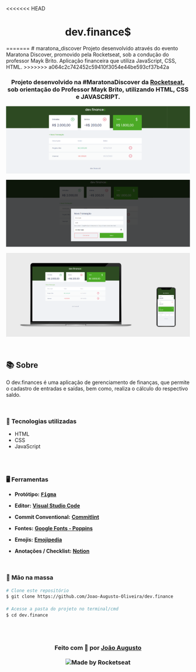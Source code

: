<<<<<<< HEAD
<h1 align="center">
    dev.finance$
</h1>
=======
# maratona_discover
Projeto desenvolvido através do evento Maratona Discover, promovido pela Rocketseat, sob a condução do professor Mayk Brito. 
Aplicação financeira que utiliza JavaScript, CSS, HTML.
>>>>>>> a064c2c742452c59410f3054e44be593cf37b42a

<div align=center>

<h3>

Projeto desenvolvido na #MaratonaDiscover da [Rocketseat], sob orientação do Professor Mayk Brito, utilizando **HTML**, **CSS** e **JAVASCRIPT**.

</h3>

![PRINTS](./layout/capa.png)

![PRINTS](./layout/modal.png)

![PRINTS](./layout/mockup.png)


</div>

<br>

## 📚 **Sobre**

O dev.finances é uma aplicação de gerenciamento de finanças, que permite o cadastro de entradas e saídas, bem como, realiza o cálculo do respectivo saldo.

<br>

### 📌  **Tecnologias utilizadas**
* HTML
* CSS
* JavaScript

<br>
<br>

### 🖥 **Ferramentas**

- **Protótipo:** **<kbd>[Figma](https://www.figma.com/file/QvsBEIf0QdKlPBdwzQXMsZ/dev.finance%24-Maratona-Discover-(Copy)?node-id=1%3A863)</kbd>** 
- **Editor:** **[Visual Studio Code](https://code.visualstudio.com/)** 
- **Commit Conventional:** **[Commitlint]**
- **Fontes:** **[Google Fonts - Poppins](https://fonts.google.com/specimen/Poppins?query=Poppins)**
- **Emojis:** **[Emojipedia](https://emojipedia.org/)** 

- **Anotações / Checklist:** **[Notion](https://www.notion.so/)**

<br>

### 🚀 **Mão na massa**

```bash
# Clone este repositório
$ git clone https://github.com/Joao-Augusto-Oliveira/dev.finance

# Acesse a pasta do projeto no terminal/cmd
$ cd dev.finance

```

<br>
<br>

<h3 align="center">
Feito com 💜 por <a href="https://www.linkedin.com/in/joão-augusto-oliveira-dos-santos-9b0693195">João Augusto</a>
<br><br>

  <img alt="Made by Rocketseat" src="https://img.shields.io/badge/made%20by-Rocketseat-%237519C1">
</a>
</h3>

<!-- Links -->

[Rocketseat]: https://rocketseat.com.br/

[Commitlint]: https://github.com/conventional-changelog/commitlint


